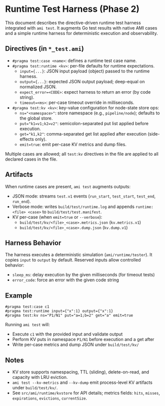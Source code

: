 # Runtime Test Harness (Phase 2)

This document describes the directive-driven runtime test harness integrated
with `ami test`. It augments Go test results with native AMI cases and a simple
runtime harness for deterministic execution and observability.

## Directives (in `*_test.ami`)

- `#pragma test:case <name>`: defines a runtime test case name.
- `#pragma test:runtime <kv>`: per-file defaults for runtime expectations.
  - `input={...}`: JSON input payload (object) passed to the runtime harness.
  - `output={...}`: expected JSON output payload; deep-equal on normalized JSON.
  - `expect_error=<CODE>`: expect harness to return an error (by code string).
  - `timeout=<ms>`: per-case timeout override in milliseconds.
- `#pragma test:kv <kv>`: key-value configuration for node-state store ops:
  - `ns="<namespace>"`: store namespace (e.g., `pipeline/node`); defaults to the global store.
  - `put="k1=v1;k2=v2"`: semicolon-separated put list applied before execution.
  - `get="k1,k2"`: comma-separated get list applied after execution (side-effects only).
  - `emit=true`: emit per-case KV metrics and dump files.

Multiple cases are allowed; all `test:kv` directives in the file are applied to
all declared cases in the file.

## Artifacts

When runtime cases are present, `ami test` augments outputs:
- JSON mode: streams `test.v1` events (`run_start`, `test_start`, `test_end`, `run_end`).
- Verbose mode: writes `build/test/runtime.log` and appends `runtime:<file> <case>` to `build/test/test.manifest`.
- KV per-case (when `emit=true` or `--verbose`):
  - `build/test/kv/<file>_<case>.metrics.json` (`kv.metrics.v1`)
  - `build/test/kv/<file>_<case>.dump.json` (`kv.dump.v1`)

## Harness Behavior

The harness executes a deterministic simulation (`ami/runtime/tester`). It copies
`input` to `output` by default. Reserved inputs allow controlled behavior:
- `sleep_ms`: delay execution by the given milliseconds (for timeout tests)
- `error_code`: force an error with the given code string

## Example

```
#pragma test:case c1
#pragma test:runtime input={"x":1} output={"x":1}
#pragma test:kv ns="P1/N1" put="a=1;b=2" get="a" emit=true
```

Running `ami test` will:
- Execute `c1` with the provided input and validate output
- Perform KV puts in namespace `P1/N1` before execution and a get after
- Write per-case metrics and dump JSON under `build/test/kv/`

## Notes

- KV store supports namespacing, TTL (sliding), delete-on-read, and capacity with LRU eviction.
- `ami test --kv-metrics` and `--kv-dump` emit process-level KV artifacts under `build/test/kv/`.
- See `src/ami/runtime/kvstore` for API details; metrics fields: `hits`, `misses`, `expirations`, `evictions`,
  `currentSize`.


